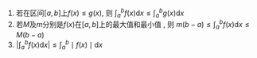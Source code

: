 

1. 若在区间$[a,b]$上$\displaystyle{f(x)\leq  g(x)}$, 则 $\displaystyle{\int_{a}^{b}f\left(x\right)\mathrm{d}x\leqslant\int_{a}^{b}g\left(x\right)\mathrm{d}x}$
2. 若$M$及$m$分别是$f(x)$在$[a,b]$上的最大值和最小值 , 则 $\displaystyle{m(b-a)\leqslant\int_a^bf\left(x\right)\mathrm{d}x\leqslant M(b-a)}$
3. $\displaystyle{\left|\int_a^bf\left(x\right)\mathrm{d}x\right|\leqslant\int_a^b\mid f(x)\mid\mathrm{d}x}$


